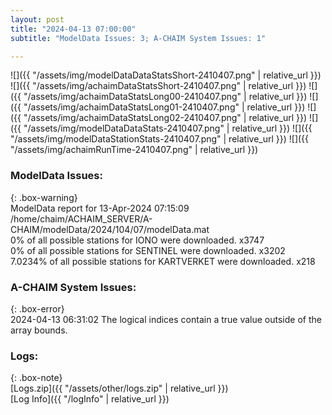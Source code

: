```yaml
---
layout: post
title: "2024-04-13 07:00:00"
subtitle: "ModelData Issues: 3; A-CHAIM System Issues: 1"

---
```


![]({{ "/assets/img/modelDataDataStatsShort-2410407.png" | relative_url }})
![]({{ "/assets/img/achaimDataStatsShort-2410407.png" | relative_url }})
![]({{ "/assets/img/achaimDataStatsLong00-2410407.png" | relative_url }})
![]({{ "/assets/img/achaimDataStatsLong01-2410407.png" | relative_url }})
![]({{ "/assets/img/achaimDataStatsLong02-2410407.png" | relative_url }})
![]({{ "/assets/img/modelDataDataStats-2410407.png" | relative_url }})
![]({{ "/assets/img/modelDataStationStats-2410407.png" | relative_url }})
![]({{ "/assets/img/achaimRunTime-2410407.png" | relative_url }})


### ModelData Issues:  
  
{: .box-warning}  
 ModelData report for 13-Apr-2024 07:15:09   
 /home/chaim/ACHAIM_SERVER/A-CHAIM/modelData/2024/104/07/modelData.mat   
 0% of all possible stations for IONO were downloaded. x3747   
 0% of all possible stations for SENTINEL were downloaded. x3202   
 7.0234% of all possible stations for KARTVERKET were downloaded. x218   
  
### A-CHAIM System Issues:  
  
{: .box-error}  
2024-04-13 06:31:02 The logical indices contain a true value outside of the array bounds.  

### Logs:  
  
{: .box-note}  
[Logs.zip]({{ "/assets/other/logs.zip" | relative_url }})  
[Log Info]({{ "/logInfo" | relative_url }})  
